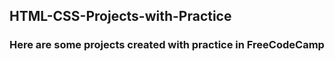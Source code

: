 ## HTML-CSS-Projects-with-Practice
### Here are some projects created with practice in FreeCodeCamp 
